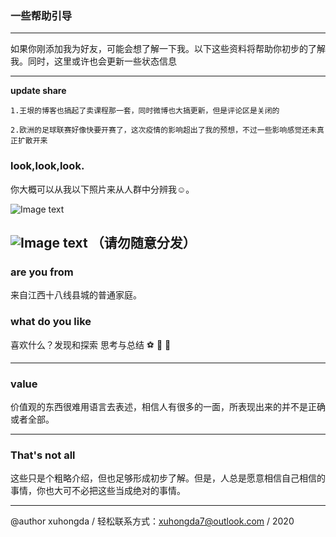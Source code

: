 ### 一些帮助引导

---

 如果你刚添加我为好友，可能会想了解一下我。以下这些资料将帮助你初步的了解我。同时，这里或许也会更新一些状态信息

---


**update share**
```
1.王垠的博客也搞起了卖课程那一套，同时微博也大搞更新，但是评论区是关闭的

2.欧洲的足球联赛好像快要开赛了，这次疫情的影响超出了我的预想，不过一些影响感觉还未真正扩散开来

```

### look,look,look.

你大概可以从我以下照片来从人群中分辨我☺。

![Image text](https://pic.rmb.bdstatic.com/bjh/dfc3b26696f5f7e4e13efbded2b3f34b.jpeg@s_0,w_2000)

![Image text](https://pic.rmb.bdstatic.com/bjh/bfb30b1c69499abc9e7f7f3e2d4b50e6.jpeg)
**（请勿随意分发）**
---

### are you from 

  来自江西十八线县城的普通家庭。
  
   
### what do you like 

  喜欢什么？发现和探索   思考与总结     ⚽  🎾  🎵  
  

---

### value

  价值观的东西很难用语言去表述，相信人有很多的一面，所表现出来的并不是正确或者全部。
  

---  

### That's not all

   这些只是个粗略介绍，但也足够形成初步了解。但是，人总是愿意相信自己相信的事情，你也大可不必把这些当成绝对的事情。


---
@author xuhongda   / 轻松联系方式：xuhongda7@outlook.com    / 2020